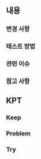 ## 내용
### 변경 사항
<!-- 변경된 내용에 대한 설명 -->

### 테스트 방법
<!-- 테스트 방법 및 실행 결과 공유 -->

### 관련 이슈
<!-- 연관된 이슈 번호: #이슈번호 -->

### 참고 사항
<!-- 필요 시 추가 설명 -->



## KPT
### Keep
<!-- 유지해야 할 좋은 점 -->

### Problem
<!--개선이 필요한 점-->

### Try
<!-- 새롭게 시도할 점 -->